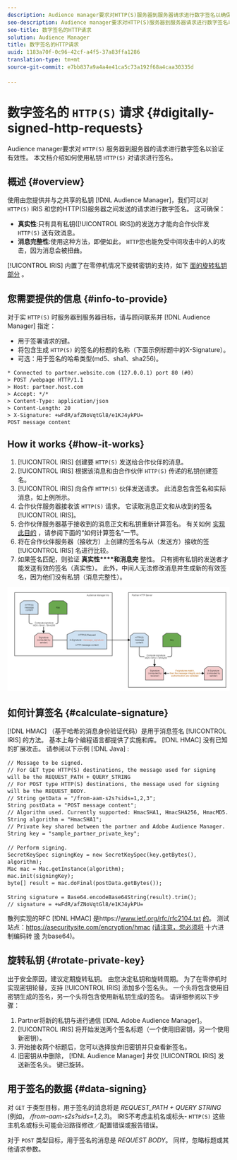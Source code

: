 ```yaml
---
description: Audience manager要求对HTTP(S)服务器到服务器请求进行数字签名以确保有效性。 本文档介绍如何使用私钥对HTTP请求进行签名。
seo-description: Audience manager要求对HTTP(S)服务器到服务器请求进行数字签名以确保有效性。 本文档介绍如何使用私钥对HTTP请求进行签名。
seo-title: 数字签名的HTTP请求
solution: Audience Manager
title: 数字签名的HTTP请求
uuid: 1183a70f-0c96-42cf-a4f5-37a83ffa1286
translation-type: tm+mt
source-git-commit: e7bb837a9a4a4e41ca5c73a192f68a4caa30335d

---
```



# 数字签名的 `HTTP(S)` 请求 {#digitally-signed-http-requests}

Audience manager要求对 `HTTP(S)` 服务器到服务器的请求进行数字签名以验证有效性。 本文档介绍如何使用私钥 `HTTP(S)` 对请求进行签名。

## 概述 {#overview}

<!-- digitally_signed_http_requests.xml -->

使用由您提供并与之共享的私钥 [!DNL Audience Manager]，我们可以对 `HTTP(S)` IRIS [](../../../reference/system-components/components-data-action.md#iris) 和您的HTTP(S)服务器之间发送的请求进行数字签名。 这可确保：

* **真实性**:只有具有私钥([!UICONTROL IRIS])的发送方才能向合作伙伴发 `HTTP(S)` 送有效消息。
* **消息完整性**:使用这种方法，即便如此， `HTTP`您也能免受中间攻击中的人的攻击，因为消息会被扭曲。

[!UICONTROL IRIS] 内置了在零停机情况下旋转密钥的支持，如下 [面的旋转私钥部分](../../../integration/receiving-audience-data/real-time-outbound-transfers/digitally-signed-http-requests.md#rotate-private-key) 。

## 您需要提供的信息 {#info-to-provide}

对于实 `HTTP(S)` 时服务器到服务器目标，请与顾问联系并 [!DNL Audience Manager] 指定：

* 用于签署请求的键。
* 将包含生成 `HTTP(S)` 的签名的标题的名称（下面示例标题中的X-Signature）。
* 可选：用于签名的哈希类型(md5、sha1、sha256)。

```
* Connected to partner.website.com (127.0.0.1) port 80 (#0)
> POST /webpage HTTP/1.1
> Host: partner.host.com
> Accept: */*
> Content-Type: application/json
> Content-Length: 20
> X-Signature: +wFdR/afZNoVqtGl8/e1KJ4ykPU=
POST message content
```

## How it works {#how-it-works}

1. [!UICONTROL IRIS] 创建要 `HTTP(S)` 发送给合作伙伴的消息。
1. [!UICONTROL IRIS] 根据该消息和由合作伙伴 `HTTP(S)` 传递的私钥创建签名。
1. [!UICONTROL IRIS] 向合作 `HTTP(S)` 伙伴发送请求。 此消息包含签名和实际消息，如上例所示。
1. 合作伙伴服务器接收该 `HTTP(S)` 请求。 它读取消息正文和从收到的签名 [!UICONTROL IRIS]。
1. 合作伙伴服务器基于接收到的消息正文和私钥重新计算签名。 有关如何 [实现此目的](../../../integration/receiving-audience-data/real-time-outbound-transfers/digitally-signed-http-requests.md#calculate-signature) ，请参阅下面的“如何计算签名”一节。
1. 将在合作伙伴服务器（接收方）上创建的签名与从（发送方）接收的签 [!UICONTROL IRIS] 名进行比较。
1. 如果签名匹配，则验证 **真实性****和消息完** 整性。 只有拥有私钥的发送者才能发送有效的签名（真实性）。 此外，中间人无法修改消息并生成新的有效签名，因为他们没有私钥（消息完整性）。

![](assets/iris-digitally-sign-http-request.png)

## 如何计算签名 {#calculate-signature}

[!DNL HMAC] （基于哈希的消息身份验证代码）是用于消息签名 [!UICONTROL IRIS] 的方法。 基本上每个编程语言都提供了实施和库。 [!DNL HMAC] 没有已知的扩展攻击。 请参阅以下示例 [!DNL Java] :

```
// Message to be signed.
// For GET type HTTP(S) destinations, the message used for signing will be the REQUEST_PATH + QUERY_STRING
// For POST type HTTP(S) destinations, the message used for signing will be the REQUEST_BODY.
// String getData = "/from-aam-s2s?sids=1,2,3";
String postData = "POST message content";
// Algorithm used. Currently supported: HmacSHA1, HmacSHA256, HmacMD5.
String algorithm = "HmacSHA1";
// Private key shared between the partner and Adobe Audience Manager.
String key = "sample_partner_private_key";
  
// Perform signing.
SecretKeySpec signingKey = new SecretKeySpec(key.getBytes(), algorithm);
Mac mac = Mac.getInstance(algorithm);
mac.init(signingKey);
byte[] result = mac.doFinal(postData.getBytes());
  
String signature = Base64.encodeBase64String(result).trim(); 
// signature = +wFdR/afZNoVqtGl8/e1KJ4ykPU=
```

散列实现的RFC [!DNL HMAC] 是https://www.ietf.org/rfc/rfc2104.txt [的](https://www.ietf.org/rfc/rfc2104.txt)。 测试站点：https://asecuritysite.com/encryption/hmac [(请注意，您必须将](https://asecuritysite.com/encryption/hmac) 十六进制编码转 [换](https://tomeko.net/online_tools/hex_to_base64.php?lang=en) 为base64)。

## 旋转私钥 {#rotate-private-key}

出于安全原因，建议定期旋转私钥。 由您决定私钥和旋转周期。 为了在零停机时实现密钥轮替，支持 [!UICONTROL IRIS] 添加多个签名头。 一个头将包含使用旧密钥生成的签名，另一个头将包含使用新私钥生成的签名。 请详细参阅以下步骤：

1. Partner将新的私钥与进行通信 [!DNL Adobe Audience Manager]。
1. [!UICONTROL IRIS] 将开始发送两个签名标题（一个使用旧密钥，另一个使用新密钥）。
1. 开始接收两个标题后，您可以选择放弃旧密钥并只查看新签名。
1. 旧密钥从中删除， [!DNL Audience Manager] 并仅 [!UICONTROL IRIS] 发送新签名头。 键已旋转。

## 用于签名的数据 {#data-signing}

对 `GET` 于类型目标，用于签名的消息将是 *REQUEST_PATH + QUERY STRING* (例如， */from-aam-s2s?sids=1,2,3*)。 IRIS不考虑主机名或标头- `HTTP(S)` 这些主机名或标头可能会沿路径修改／配置错误或报告错误。

对于 `POST` 类型目标，用于签名的消息是 *REQUEST BODY*。 同样，忽略标题或其他请求参数。
